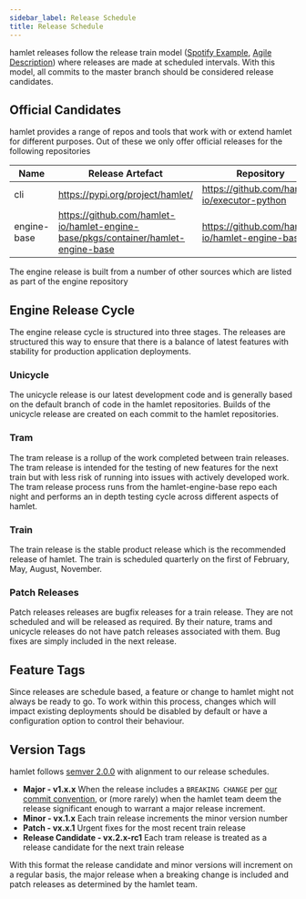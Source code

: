 ```yaml
---
sidebar_label: Release Schedule
title: Release Schedule
---
```


hamlet releases follow the release train model ([Spotify Example](https://labs.spotify.com/2014/03/27/spotify-engineering-culture-part-1/), [Agile Description](https://www.scaledagileframework.com/agile-release-train/)) where releases are made at scheduled intervals. With this model, all commits to the master branch should be considered release candidates.

## Official Candidates

hamlet provides a range of repos and tools that work with or extend hamlet for different purposes. Out of these we only offer official releases for the following repositories

| Name        | Release Artefact                 | Repository                                     |
|-------------|----------------------------------|------------------------------------------------|
| cli         | https://pypi.org/project/hamlet/ | https://github.com/hamlet-io/executor-python   |
| engine-base | https://github.com/hamlet-io/hamlet-engine-base/pkgs/container/hamlet-engine-base | https://github.com/hamlet-io/hamlet-engine-base |

The engine release is built from a number of other sources which are listed as part of the engine repository

## Engine Release Cycle

The engine release cycle is structured into three stages. The releases are structured this way to ensure that there is a balance of latest features with stability for production application deployments.

### Unicycle

The unicycle release is our latest development code and is generally based on the default branch of code in the hamlet repositories. Builds of the unicycle release are created on each commit to the hamlet repositories.

### Tram

The tram release is a rollup of the work completed between train releases. The tram release is intended for the testing of new features for the next train but with less risk of running into issues with actively developed work. The tram release process runs from the hamlet-engine-base repo each night and performs an in depth testing cycle across different aspects of hamlet.

### Train

The train release is the stable product release which is the recommended release of hamlet. The train is scheduled quarterly on the first of February, May, August, November.

### Patch Releases

Patch releases releases are bugfix releases for a train release. They are not scheduled and will be released as required. By their nature, trams and unicycle releases do not have patch releases associated with them. Bug fixes are simply included in the next release.

## Feature Tags

Since releases are schedule based, a feature or change to hamlet might not always be ready to go. To work within this process, changes which will impact existing deployments should be disabled by default or have a configuration option to control their behaviour.

## Version Tags

hamlet follows [semver 2.0.0](https://semver.org/spec/v2.0.0.html) with alignment to our release schedules.

- **Major - v1.x.x** When the release includes a `BREAKING CHANGE` per [our commit convention](https://www.conventionalcommits.org/), or (more rarely) when the hamlet team deem the release significant enough to warrant a major release increment.
- **Minor - vx.1.x** Each train release increments the minor version number
- **Patch - vx.x.1** Urgent fixes for the most recent train release
- **Release Candidate - vx.2.x-rc1** Each tram release is treated as a release candidate for the next train release

With this format the release candidate and minor versions will increment on a regular basis, the major release when a breaking change is included and patch releases as determined by the hamlet team.
